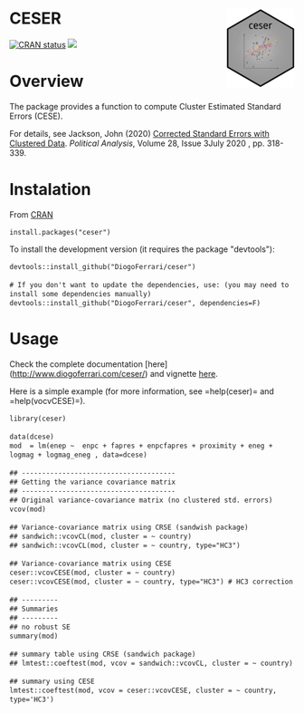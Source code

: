 
CESER <img src='man/figures/logo.png' align="right" height="139" />
===================================================================

[![CRAN status](https://www.r-pkg.org/badges/version/ceser?color=green)](https://cran.r-project.org/package=ceser)
[![](https://travis-ci.org/DiogoFerrari/ceser.svg)](https://travis-ci.org/DiogoFerrari/ceser)

Overview
========

The package provides a function to compute Cluster Estimated Standard Errors (CESE).

For details, see Jackson, John (2020) [Corrected Standard Errors with Clustered Data](https://www.cambridge.org/core/journals/political-analysis/article/corrected-standard-errors-with-clustered-data/F2332E494290725256181955B9BC7428). *Political Analysis*, Volume 28, Issue 3July 2020 , pp. 318-339.


Instalation
===========
From [CRAN](https://cran.r-project.org/web/packages/ceser/index.html)

```
install.packages("ceser")
```

To install the development version (it requires the package "devtools"):

```
devtools::install_github("DiogoFerrari/ceser")

# If you don't want to update the dependencies, use: (you may need to install some dependencies manually)
devtools::install_github("DiogoFerrari/ceser", dependencies=F)
```

Usage
=====

Check the complete documentation [here] (http://www.diogoferrari.com/ceser/) and vignette [here](http://www.diogoferrari.com/ceser/articles/ceser.html).

Here is a simple example (for more information, see =help(ceser)= and =help(vocvCESE)=).

```
library(ceser)

data(dcese)
mod  = lm(enep ~  enpc + fapres + enpcfapres + proximity + eneg + logmag + logmag_eneg , data=dcese)

## --------------------------------------
## Getting the variance covariance matrix
## -------------------------------------- 
## Original variance-covariance matrix (no clustered std. errors)
vcov(mod)

## Variance-covariance matrix using CRSE (sandwish package)
## sandwich::vcovCL(mod, cluster = ~ country)
## sandwich::vcovCL(mod, cluster = ~ country, type="HC3")

## Variance-covariance matrix using CESE
ceser::vcovCESE(mod, cluster = ~ country)
ceser::vcovCESE(mod, cluster = ~ country, type="HC3") # HC3 correction

## ---------
## Summaries
## ---------
## no robust SE 
summary(mod)                                                                          

## summary table using CRSE (sandwich package)
## lmtest::coeftest(mod, vcov = sandwich::vcovCL, cluster = ~ country)                   

## summary using CESE
lmtest::coeftest(mod, vcov = ceser::vcovCESE, cluster = ~ country, type='HC3')

```
